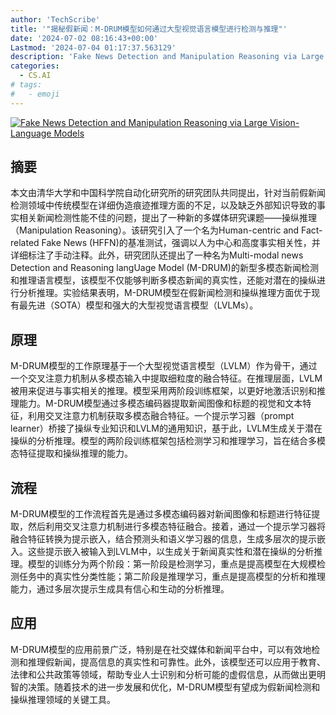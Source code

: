 ```yaml
---
author: 'TechScribe'
title: '"揭秘假新闻：M-DRUM模型如何通过大型视觉语言模型进行检测与推理"'
date: '2024-07-02 08:16:43+00:00'
Lastmod: '2024-07-04 01:17:37.563129'
description: 'Fake News Detection and Manipulation Reasoning via Large Vision-Language Models'
categories:
  - CS.AI
# tags:
#   - emoji
---
```


[![Fake News Detection and Manipulation Reasoning via Large Vision-Language Models](https://arxiv-research-1301205113.cos.ap-guangzhou.myqcloud.com/images/2407.02042v1.pdf_0.jpg)](https://arxiv.org/abs/2407.02042v1)

## 摘要

本文由清华大学和中国科学院自动化研究所的研究团队共同提出，针对当前假新闻检测领域中传统模型在详细伪造痕迹推理方面的不足，以及缺乏外部知识导致的事实相关新闻检测性能不佳的问题，提出了一种新的多媒体研究课题——操纵推理（Manipulation Reasoning）。该研究引入了一个名为Human-centric and Fact-related Fake News (HFFN)的基准测试，强调以人为中心和高度事实相关性，并详细标注了手动注释。此外，研究团队还提出了一种名为Multi-modal news Detection and Reasoning langUage Model (M-DRUM)的新型多模态新闻检测和推理语言模型，该模型不仅能够判断多模态新闻的真实性，还能对潜在的操纵进行分析推理。实验结果表明，M-DRUM模型在假新闻检测和操纵推理方面优于现有最先进（SOTA）模型和强大的大型视觉语言模型（LVLMs）。<!--more-->

## 原理

M-DRUM模型的工作原理基于一个大型视觉语言模型（LVLM）作为骨干，通过一个交叉注意力机制从多模态输入中提取细粒度的融合特征。在推理层面，LVLM被用来促进与事实相关的推理。模型采用两阶段训练框架，以更好地激活识别和推理能力。M-DRUM模型通过多模态编码器提取新闻图像和标题的视觉和文本特征，利用交叉注意力机制获取多模态融合特征。一个提示学习器（prompt learner）桥接了操纵专业知识和LVLM的通用知识，基于此，LVLM生成关于潜在操纵的分析推理。模型的两阶段训练框架包括检测学习和推理学习，旨在结合多模态特征提取和操纵推理的能力。

## 流程

M-DRUM模型的工作流程首先是通过多模态编码器对新闻图像和标题进行特征提取，然后利用交叉注意力机制进行多模态特征融合。接着，通过一个提示学习器将融合特征转换为提示嵌入，结合预测头和语义学习器的信息，生成多层次的提示嵌入。这些提示嵌入被输入到LVLM中，以生成关于新闻真实性和潜在操纵的分析推理。模型的训练分为两个阶段：第一阶段是检测学习，重点是提高模型在大规模检测任务中的真实性分类性能；第二阶段是推理学习，重点是提高模型的分析和推理能力，通过多层次提示生成具有信心和生动的分析推理。

## 应用

M-DRUM模型的应用前景广泛，特别是在社交媒体和新闻平台中，可以有效地检测和推理假新闻，提高信息的真实性和可靠性。此外，该模型还可以应用于教育、法律和公共政策等领域，帮助专业人士识别和分析可能的虚假信息，从而做出更明智的决策。随着技术的进一步发展和优化，M-DRUM模型有望成为假新闻检测和操纵推理领域的关键工具。